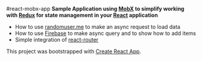 #react-mobx-app
**Sample Application using [MobX](https://github.com/mobxjs/mobx) to simplify working with [Redux](https://github.com/reactjs/redux) for state management in your [React](https://facebook.github.io/react/) application**
- How to use [randomuser.me](https://randomuser.me/) to make an async request to load data
- How to use [Firebase](http://www.firebase.com/) to make async query and to show how to add items
- Simple integration of [react-router](https://github.com/ReactTraining/react-router)

This project was bootstrapped with [Create React App](https://github.com/facebookincubator/create-react-app).
